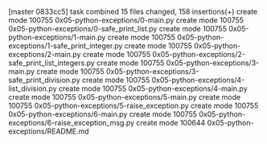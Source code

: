 [master 0833cc5] task combined
 15 files changed, 158 insertions(+)
 create mode 100755 0x05-python-exceptions/0-main.py
 create mode 100755 0x05-python-exceptions/0-safe_print_list.py
 create mode 100755 0x05-python-exceptions/1-main.py
 create mode 100755 0x05-python-exceptions/1-safe_print_integer.py
 create mode 100755 0x05-python-exceptions/2-main.py
 create mode 100755 0x05-python-exceptions/2-safe_print_list_integers.py
 create mode 100755 0x05-python-exceptions/3-main.py
 create mode 100755 0x05-python-exceptions/3-safe_print_division.py
 create mode 100755 0x05-python-exceptions/4-list_division.py
 create mode 100755 0x05-python-exceptions/4-main.py
 create mode 100755 0x05-python-exceptions/5-main.py
 create mode 100755 0x05-python-exceptions/5-raise_exception.py
 create mode 100755 0x05-python-exceptions/6-main.py
 create mode 100755 0x05-python-exceptions/6-raise_exception_msg.py
 create mode 100644 0x05-python-exceptions/README.md
